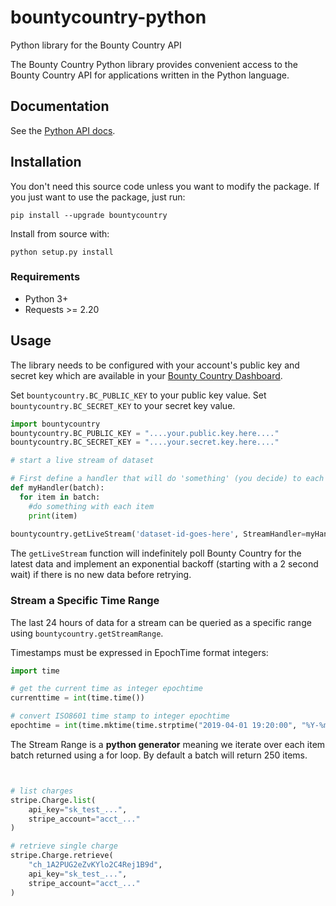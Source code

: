 # bountycountry-python
Python library for the Bounty Country API

The Bounty Country Python library provides convenient access to the Bounty Country API for applications written in the Python language. 

## Documentation

See the [Python API docs](https://bountycountry.com/apidocs/).

## Installation

You don't need this source code unless you want to modify the package. If you just
want to use the package, just run:

    pip install --upgrade bountycountry

Install from source with:

    python setup.py install

### Requirements

- Python 3+ 
- Requests >= 2.20

## Usage

The library needs to be configured with your account's public key and secret key which are
available in your [Bounty Country Dashboard](https://bountycountry.com/api). 

Set `bountycountry.BC_PUBLIC_KEY` to your public key value. 
Set `bountycountry.BC_SECRET_KEY` to your secret key value. 


```python
import bountycountry
bountycountry.BC_PUBLIC_KEY = "....your.public.key.here...."
bountycountry.BC_SECRET_KEY = "....your.secret.key.here...."

# start a live stream of dataset 

# First define a handler that will do 'something' (you decide) to each batch of items received
def myHandler(batch):
  for item in batch:
    #do something with each item
    print(item)
  
bountycountry.getLiveStream('dataset-id-goes-here', StreamHandler=myHandler)
```
The `getLiveStream` function will indefinitely poll Bounty Country for the latest data and implement an exponential backoff (starting with a 2 second wait) if there is no new data before retrying. 


### Stream a Specific Time Range

The last 24 hours of data for a stream can be queried as a specific range using `bountycountry.getStreamRange`. 



Timestamps must be expressed in EpochTime format integers:
```python
import time 

# get the current time as integer epochtime
currenttime = int(time.time())

# convert ISO8601 time stamp to integer epochtime 
epochtime = int(time.mktime(time.strptime("2019-04-01 19:20:00", "%Y-%m-%d %H:%M:%S")))

```

The Stream Range is a **python generator** meaning we iterate over each item batch returned using a for loop. By default a batch will return 250 items.   

```python


# list charges
stripe.Charge.list(
    api_key="sk_test_...",
    stripe_account="acct_..."
)

# retrieve single charge
stripe.Charge.retrieve(
    "ch_1A2PUG2eZvKYlo2C4Rej1B9d",
    api_key="sk_test_...",
    stripe_account="acct_..."
)
```


<!--
# vim: set tw=79:
-->
